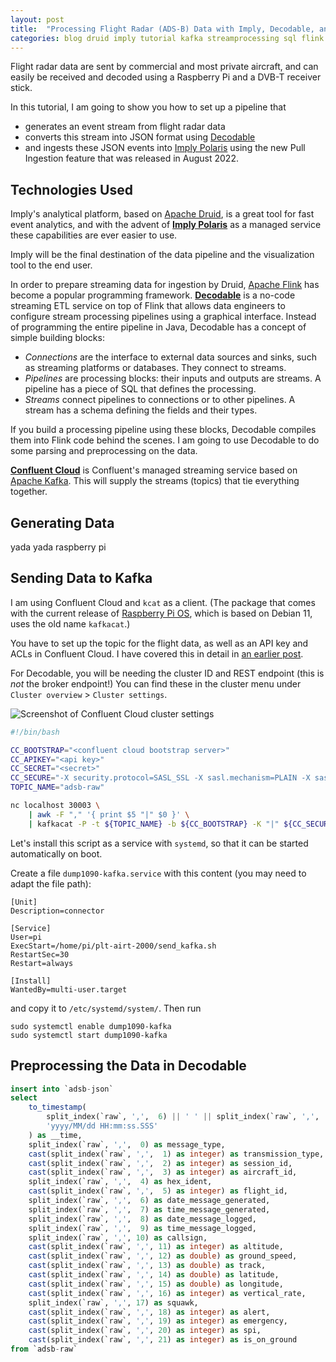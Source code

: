```yaml
---
layout: post
title:  "Processing Flight Radar (ADS-B) Data with Imply, Decodable, and Confluent Cloud"
categories: blog druid imply tutorial kafka streamprocessing sql flink decodable
---
```


Flight radar data are sent by commercial and most private aircraft, and can easily be received and decoded using a Raspberry Pi and a DVB-T receiver stick.

In this tutorial, I am going to show you how to set up a pipeline that

- generates an event stream from flight radar data
- converts this stream into JSON format using [Decodable](https://www.decodable.co/)
- and ingests these JSON events into [Imply Polaris](https://imply.io/imply-polaris/) using the new Pull Ingestion feature that was released in August 2022. 

## Technologies Used

Imply's analytical platform, based on [Apache Druid](https://druid.apache.org/), is a great tool for fast event analytics, and with the advent of [**Imply Polaris**](https://imply.io/imply-polaris/) as a managed service these capabilities are ever easier to use.

Imply will be the final destination of the data pipeline and the visualization tool to the end user.

In order to prepare streaming data for ingestion by Druid, [Apache Flink](https://flink.apache.org/) has become a popular programming framework. [**Decodable**](https://www.decodable.co/) is a no-code streaming ETL service on top of Flink that allows data engineers to configure stream processing pipelines using a graphical interface. Instead of programming the entire pipeline in Java, Decodable has a concept of simple building blocks:

- _Connections_ are the interface to external data sources and sinks, such as streaming platforms or databases. They connect to streams.
- _Pipelines_ are processing blocks: their inputs and outputs are streams. A pipeline has a piece of SQL that defines the processing.
- _Streams_ connect pipelines to connections or to other pipelines. A stream has a schema defining the fields and their types.

If you build a processing pipeline using these blocks, Decodable compiles them into Flink code behind the scenes. I am going to use Decodable to do some parsing and preprocessing on the data.

[**Confluent Cloud**](https://confluent.cloud/) is Confluent's managed streaming service based on [Apache Kafka](https://kafka.apache.org/). This will supply the streams (topics) that tie everything together.

## Generating Data

yada yada raspberry pi

## Sending Data to Kafka

I am using Confluent Cloud and `kcat` as a client. (The package that comes with the current release of [Raspberry Pi OS](https://www.raspberrypi.com/software/operating-systems/), which is based on Debian 11, uses the old name `kafkacat`.)

You have to set up the topic for the flight data, as well as an API key and ACLs in Confluent Cloud. I have covered this in detail in [an earlier post](/2021/10/19/reading-avro-streams-from-confluent-cloud-into-druid/).

For Decodable, you will be needing the cluster ID and REST endpoint (this is _not_ the broker endpoint!) You can find these in the cluster menu under `Cluster overview` > `Cluster settings`.

![Screenshot of Confluent Cloud cluster settings](...)

```bash
#!/bin/bash

CC_BOOTSTRAP="<confluent cloud bootstrap server>"
CC_APIKEY="<api key>"
CC_SECRET="<secret>"
CC_SECURE="-X security.protocol=SASL_SSL -X sasl.mechanism=PLAIN -X sasl.username=${CC_APIKEY} -X sasl.password=${CC_SECRET}"
TOPIC_NAME="adsb-raw"

nc localhost 30003 \
    | awk -F "," '{ print $5 "|" $0 }' \
    | kafkacat -P -t ${TOPIC_NAME} -b ${CC_BOOTSTRAP} -K "|" ${CC_SECURE}
```

Let's install this script as a service with `systemd`, so that it can be started automatically on boot.

Create a file `dump1090-kafka.service` with this content (you may need to adapt the file path):

```
[Unit]
Description=connector

[Service]
User=pi
ExecStart=/home/pi/plt-airt-2000/send_kafka.sh
RestartSec=30
Restart=always

[Install]
WantedBy=multi-user.target
```

and copy it to `/etc/systemd/system/`. Then run

```
sudo systemctl enable dump1090-kafka
sudo systemctl start dump1090-kafka
```


## Preprocessing the Data in Decodable

```sql
insert into `adsb-json`
select
    to_timestamp(
        split_index(`raw`, ',',  6) || ' ' || split_index(`raw`, ',',  7),
        'yyyy/MM/dd HH:mm:ss.SSS'
    ) as __time,
    split_index(`raw`, ',',  0) as message_type,
    cast(split_index(`raw`, ',',  1) as integer) as transmission_type,
    cast(split_index(`raw`, ',',  2) as integer) as session_id,
    cast(split_index(`raw`, ',',  3) as integer) as aircraft_id,
    split_index(`raw`, ',',  4) as hex_ident,
    cast(split_index(`raw`, ',',  5) as integer) as flight_id,
    split_index(`raw`, ',',  6) as date_message_generated,
    split_index(`raw`, ',',  7) as time_message_generated,
    split_index(`raw`, ',',  8) as date_message_logged,
    split_index(`raw`, ',',  9) as time_message_logged,
    split_index(`raw`, ',', 10) as callsign,
    cast(split_index(`raw`, ',', 11) as integer) as altitude,
    cast(split_index(`raw`, ',', 12) as double) as ground_speed,
    cast(split_index(`raw`, ',', 13) as double) as track,
    cast(split_index(`raw`, ',', 14) as double) as latitude,
    cast(split_index(`raw`, ',', 15) as double) as longitude,
    cast(split_index(`raw`, ',', 16) as integer) as vertical_rate,
    split_index(`raw`, ',', 17) as squawk,
    cast(split_index(`raw`, ',', 18) as integer) as alert,
    cast(split_index(`raw`, ',', 19) as integer) as emergency,
    cast(split_index(`raw`, ',', 20) as integer) as spi,
    cast(split_index(`raw`, ',', 21) as integer) as is_on_ground
from `adsb-raw`
```
